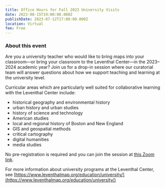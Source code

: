 ```yaml
---
title: Office Hours for Fall 2023 University Visits
date: 2023-08-15T19:00:00.000Z
publishDate: 2023-07-12T17:00:00.000Z
location: Virtual
fee: Free
---
```


### About this event

Are you a university teacher who would like to bring maps into your classroom—or bring your classroom to the Leventhal Center—in the 2023–2024 academic year? Join us for a drop-in session where our curatorial team will answer questions about how we support teaching and learning at the university level.

Curricular areas which are particularly well suited for collaborative learning with the Leventhal Center include:

* historical geography and environmental history
* urban history and urban studies
* history of science and technology
* American studies
* local and regional history of Boston and New England
* GIS and geospatial methods
* critical cartography
* digital humanities
* media studies

No pre-registration is required and you can join the session at [this Zoom link](https://us02web.zoom.us/j/81485008123).

For more information about university programs at the Leventhal Center, see [https://www.leventhalmap.org/education/university/](https://www.leventhalmap.org/education/university/)
